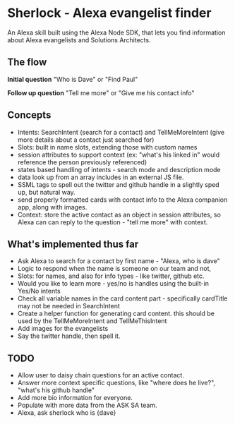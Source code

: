 # Sherlock - Alexa evangelist finder

An Alexa skill built using the Alexa Node SDK, that lets you find information about Alexa evangelists and Solutions Architects.

## The flow
**Initial question**
"Who is Dave" or "Find Paul"

**Follow up question**
"Tell me more" or "Give me his contact info"

## Concepts
- Intents: SearchIntent (search for a contact) and TellMeMoreIntent (give more details about a contact just searched for)
- Slots: built in name slots, extending those with custom names
- session attributes to support context (ex: "what's his linked in" would reference the person previously referenced)
- states based handling of intents - search mode and description mode
- data look up from an array includes in an external JS file.
- SSML tags to spell out the twitter and github handle in a slightly sped up, but natural way.
- send properly formatted cards with contact info to the Alexa companion app, along with images.
- Context: store the active contact as an object in session attributes, so Alexa can can
reply to the question - "tell me more" with context.

## What's implemented thus far
- Ask Alexa to search for a contact by first name - "Alexa, who is dave"
- Logic to respond when the name is someone on our team and not,
- Slots: for names, and also for info types - like twitter, github etc.
- Would you like to learn more - yes/no is handles using the built-in Yes/No intents
- Check all variable names in the card content part - specifically cardTitle may not be needed in SearchIntent
- Create a helper function for generating card content. this should be used by the TellMeMoreIntent and TellMeThisIntent
- Add images for the evangelists
- Say the twitter handle, then spell it.

## TODO
- Allow user to daisy chain questions for an active contact.
- Answer more context specific questions, like "where does he live?", "what's his github handle"
- Add more bio information for everyone.
- Populate with more data from the ASK SA team.
- Alexa, ask sherlock who is {dave}
